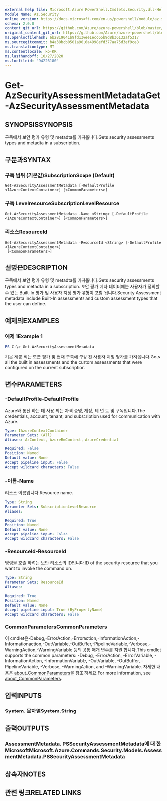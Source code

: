```yaml
---
external help file: Microsoft.Azure.PowerShell.Cmdlets.Security.dll-Help.xml
Module Name: Az.Security
online version: https://docs.microsoft.com/en-us/powershell/module/az.security/Get-AzSecurityAssessmentMetadata
schema: 2.0.0
content_git_url: https://github.com/Azure/azure-powershell/blob/master/src/Security/Security/help/Get-AzSecurityAssessmentMetadata.md
original_content_git_url: https://github.com/Azure/azure-powershell/blob/master/src/Security/Security/help/Get-AzSecurityAssessmentMetadata.md
ms.openlocfilehash: 6b2819041b9fd136ee1ecc65b9d8b36132af5317
ms.sourcegitcommit: b4a38bcb0501a9016a4998efd377aa75d3ef9ce8
ms.translationtype: MT
ms.contentlocale: ko-KR
ms.lasthandoff: 10/27/2020
ms.locfileid: "94226180"
---
```

# <span data-ttu-id="7550b-101">Get-AzSecurityAssessmentMetadata</span><span class="sxs-lookup"><span data-stu-id="7550b-101">Get-AzSecurityAssessmentMetadata</span></span>

## <span data-ttu-id="7550b-102">SYNOPSIS</span><span class="sxs-lookup"><span data-stu-id="7550b-102">SYNOPSIS</span></span>
<span data-ttu-id="7550b-103">구독에서 보안 평가 유형 및 metadta를 가져옵니다.</span><span class="sxs-lookup"><span data-stu-id="7550b-103">Gets security assessments types and metadta in a subscription.</span></span>

## <span data-ttu-id="7550b-104">구문과</span><span class="sxs-lookup"><span data-stu-id="7550b-104">SYNTAX</span></span>

### <span data-ttu-id="7550b-105">구독 범위 (기본값)</span><span class="sxs-lookup"><span data-stu-id="7550b-105">SubscriptionScope (Default)</span></span>
```
Get-AzSecurityAssessmentMetadata [-DefaultProfile <IAzureContextContainer>] [<CommonParameters>]
```

### <span data-ttu-id="7550b-106">구독 Levelresource</span><span class="sxs-lookup"><span data-stu-id="7550b-106">SubscriptionLevelResource</span></span>
```
Get-AzSecurityAssessmentMetadata -Name <String> [-DefaultProfile <IAzureContextContainer>] [<CommonParameters>]
```

### <span data-ttu-id="7550b-107">리소스</span><span class="sxs-lookup"><span data-stu-id="7550b-107">ResourceId</span></span>
```
Get-AzSecurityAssessmentMetadata -ResourceId <String> [-DefaultProfile <IAzureContextContainer>]
 [<CommonParameters>]
```

## <span data-ttu-id="7550b-108">설명은</span><span class="sxs-lookup"><span data-stu-id="7550b-108">DESCRIPTION</span></span>
<span data-ttu-id="7550b-109">구독에서 보안 평가 유형 및 metadta를 가져옵니다.</span><span class="sxs-lookup"><span data-stu-id="7550b-109">Gets security assessments types and metadta in a subscription.</span></span> <span data-ttu-id="7550b-110">보안 평가 메타 데이터에는 사용자가 정의할 수 있는 Built-In 평가 및 사용자 지정 평가 유형이 포함 됩니다.</span><span class="sxs-lookup"><span data-stu-id="7550b-110">Security Assessment metadata include Built-In assessments and custom assessment types that the user can define.</span></span>

## <span data-ttu-id="7550b-111">예제의</span><span class="sxs-lookup"><span data-stu-id="7550b-111">EXAMPLES</span></span>

### <span data-ttu-id="7550b-112">예제 1</span><span class="sxs-lookup"><span data-stu-id="7550b-112">Example 1</span></span>
```powershell
PS C:\> Get-AzSecurityAssessmentMetadata
```

<span data-ttu-id="7550b-113">기본 제공 되는 모든 평가 및 현재 구독에 구성 된 사용자 지정 평가를 가져옵니다.</span><span class="sxs-lookup"><span data-stu-id="7550b-113">Gets all the built in assessments and the custom assessments that were configured on the current subscription.</span></span>

## <span data-ttu-id="7550b-114">변수</span><span class="sxs-lookup"><span data-stu-id="7550b-114">PARAMETERS</span></span>

### <span data-ttu-id="7550b-115">-DefaultProfile</span><span class="sxs-lookup"><span data-stu-id="7550b-115">-DefaultProfile</span></span>
<span data-ttu-id="7550b-116">Azure와 통신 하는 데 사용 되는 자격 증명, 계정, 테 넌 트 및 구독입니다.</span><span class="sxs-lookup"><span data-stu-id="7550b-116">The credentials, account, tenant, and subscription used for communication with Azure.</span></span>

```yaml
Type: IAzureContextContainer
Parameter Sets: (All)
Aliases: AzContext, AzureRmContext, AzureCredential

Required: False
Position: Named
Default value: None
Accept pipeline input: False
Accept wildcard characters: False
```

### <span data-ttu-id="7550b-117">-이름</span><span class="sxs-lookup"><span data-stu-id="7550b-117">-Name</span></span>
<span data-ttu-id="7550b-118">리소스 이름입니다.</span><span class="sxs-lookup"><span data-stu-id="7550b-118">Resource name.</span></span>

```yaml
Type: String
Parameter Sets: SubscriptionLevelResource
Aliases:

Required: True
Position: Named
Default value: None
Accept pipeline input: False
Accept wildcard characters: False
```

### <span data-ttu-id="7550b-119">-ResourceId</span><span class="sxs-lookup"><span data-stu-id="7550b-119">-ResourceId</span></span>
<span data-ttu-id="7550b-120">명령을 호출 하려는 보안 리소스의 ID입니다.</span><span class="sxs-lookup"><span data-stu-id="7550b-120">ID of the security resource that you want to invoke the command on.</span></span>

```yaml
Type: String
Parameter Sets: ResourceId
Aliases:

Required: True
Position: Named
Default value: None
Accept pipeline input: True (ByPropertyName)
Accept wildcard characters: False
```

### <span data-ttu-id="7550b-121">CommonParameters</span><span class="sxs-lookup"><span data-stu-id="7550b-121">CommonParameters</span></span>
<span data-ttu-id="7550b-122">이 cmdlet은-Debug,-ErrorAction,-Erroraction,-InformationAction,-Informationaction,-OutVariable,-OutBuffer,-PipelineVariable,-Verbose,-WarningAction,-WarningVariable 등의 공통 매개 변수를 지원 합니다.</span><span class="sxs-lookup"><span data-stu-id="7550b-122">This cmdlet supports the common parameters: -Debug, -ErrorAction, -ErrorVariable, -InformationAction, -InformationVariable, -OutVariable, -OutBuffer, -PipelineVariable, -Verbose, -WarningAction, and -WarningVariable.</span></span> <span data-ttu-id="7550b-123">자세한 내용은 [about_CommonParameters](http://go.microsoft.com/fwlink/?LinkID=113216)을 참조 하세요.</span><span class="sxs-lookup"><span data-stu-id="7550b-123">For more information, see [about_CommonParameters](http://go.microsoft.com/fwlink/?LinkID=113216).</span></span>

## <span data-ttu-id="7550b-124">입력</span><span class="sxs-lookup"><span data-stu-id="7550b-124">INPUTS</span></span>

### <span data-ttu-id="7550b-125">System. 문자열</span><span class="sxs-lookup"><span data-stu-id="7550b-125">System.String</span></span>

## <span data-ttu-id="7550b-126">출력</span><span class="sxs-lookup"><span data-stu-id="7550b-126">OUTPUTS</span></span>

### <span data-ttu-id="7550b-127">AssessmentMetadata. PSSecurityAssessmentMetadata에 대 한 Microsoft</span><span class="sxs-lookup"><span data-stu-id="7550b-127">Microsoft.Azure.Commands.Security.Models.AssessmentMetadata.PSSecurityAssessmentMetadata</span></span>

## <span data-ttu-id="7550b-128">상속자</span><span class="sxs-lookup"><span data-stu-id="7550b-128">NOTES</span></span>

## <span data-ttu-id="7550b-129">관련 링크</span><span class="sxs-lookup"><span data-stu-id="7550b-129">RELATED LINKS</span></span>
